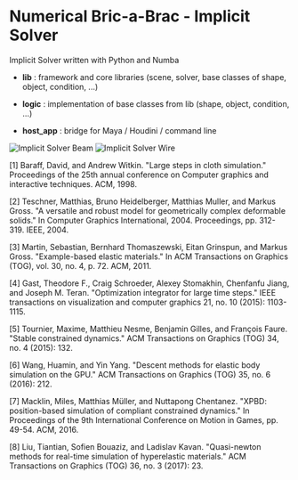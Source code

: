 # Numerical Bric-a-Brac - Implicit Solver
Implicit Solver written with Python and Numba

- **lib** : framework and core libraries (scene, solver, base classes of shape, object, condition, ...)

- **logic** : implementation of base classes from lib (shape, object, condition, ...)

- **host_app** : bridge for Maya / Houdini / command line

![Implicit Solver Beam](https://github.com/vincentbonnetcg/Numerical-Bric-a-Brac/blob/master/img/implicitSolver_beam.gif)
![Implicit Solver Wire](https://github.com/vincentbonnetcg/Numerical-Bric-a-Brac/blob/master/img/implicitSolver_wire.gif)

[1] Baraff, David, and Andrew Witkin. "Large steps in cloth simulation." Proceedings of the 25th annual conference on Computer graphics and interactive techniques. ACM, 1998.

[2] Teschner, Matthias, Bruno Heidelberger, Matthias Muller, and Markus Gross. "A versatile and robust model for geometrically complex deformable solids." In Computer Graphics International, 2004. Proceedings, pp. 312-319. IEEE, 2004.

[3] Martin, Sebastian, Bernhard Thomaszewski, Eitan Grinspun, and Markus Gross. "Example-based elastic materials." In ACM Transactions on Graphics (TOG), vol. 30, no. 4, p. 72. ACM, 2011. 

[4] Gast, Theodore F., Craig Schroeder, Alexey Stomakhin, Chenfanfu Jiang, and Joseph M. Teran. "Optimization integrator for large time steps." IEEE transactions on visualization and computer graphics 21, no. 10 (2015): 1103-1115.

[5] Tournier, Maxime, Matthieu Nesme, Benjamin Gilles, and François Faure. "Stable constrained dynamics." ACM Transactions on Graphics (TOG) 34, no. 4 (2015): 132.

[6] Wang, Huamin, and Yin Yang. "Descent methods for elastic body simulation on the GPU." ACM Transactions on Graphics (TOG) 35, no. 6 (2016): 212.

[7] Macklin, Miles, Matthias Müller, and Nuttapong Chentanez. "XPBD: position-based simulation of compliant constrained dynamics." In Proceedings of the 9th International Conference on Motion in Games, pp. 49-54. ACM, 2016.

[8] Liu, Tiantian, Sofien Bouaziz, and Ladislav Kavan. "Quasi-newton methods for real-time simulation of hyperelastic materials." ACM Transactions on Graphics (TOG) 36, no. 3 (2017): 23.

